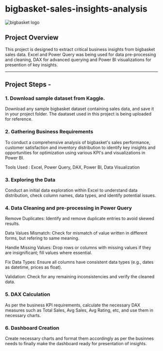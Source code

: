 # bigbasket-sales-insights-analysis

![bigbasket logo](https://github.com/user-attachments/assets/c8b686bc-6133-4af9-a1fc-fea69a6df1da)


## Project Overview 
This project is designed to extract critical business insights from bigbasket sales data. Excel and Power Query was being used for data pre-processing and cleaning, DAX for advanced querying and Power BI visualizations for presention of key insights. 

---------------------------------------------------------------------------------------------------------------------------------------------------------------------------------------------------------------------

## Project Steps - 

### 1. Download sample dataset from Kaggle.
Download any sample bigbasket dataset containing sales data, and save it in your project folder.
The daataset used in this project is being uploaded for reference.


### 2. Gathering Business Requirements
To conduct a comprehensive analysis of bigbasket's sales performance, customer satisfaction and inventory distribution to identify key insights and opportunities for optimization using various KPI's and visualizations in Power BI.

Tools Used : Excel, Power Query, DAX, Power BI, Data Visualization


### 3. Exploring the Data
Conduct an initial data exploration within Excel to understand data distribution, check column names, data types, and identify potential issues.


### 4. Data Cleaning and pre-processing in Power Query
Remove Duplicates: Identify and remove duplicate entries to avoid skewed results.

Data Values Mismatch: Check for mismatch of value written in different forms, but refering to same meaning.

Handle Missing Values: Drop rows or columns with missing values if they are insignificant; fill values where essential.

Fix Data Types: Ensure all columns have consistent data types (e.g., dates as datetime, prices as float).

Validation: Check for any remaining inconsistencies and verify the cleaned data.


### 5. DAX Calculation
As per the business KPI requirements, calculate the necessary DAX measures such as Total Sales, Avg Sales, Avg Rating, etc, and use them in necessary charts.


### 6. Dashboard Creation
Create necessary charts and format them accordingly as per the businnes needs to finally make the dashboard ready for presentation of insights.



